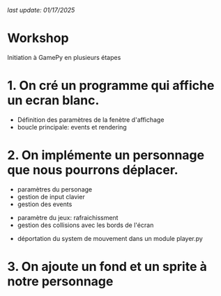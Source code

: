 *last update: 01/17/2025*

# Workshop 

Initiation à GamePy en plusieurs étapes

# 1. On cré un programme qui affiche un ecran blanc.

* Définition des paramètres de la fenètre d'affichage
* boucle principale: events et rendering

# 2. On implémente un personnage que nous pourrons déplacer.
* paramètres du personage
* gestion de input clavier
* gestion des events

+ paramètre du jeux: rafraichissment
+ gestion des collisions avec les bords de l'écran

* déportation du system de mouvement dans un module player.py

# 3. On ajoute un fond et un sprite à notre personnage